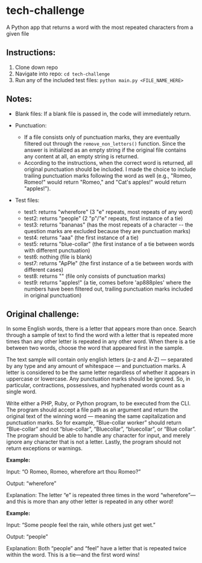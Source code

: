 # tech-challenge
A Python app that returns a word with the most repeated characters from a given file

## Instructions:
1. Clone down repo
2. Navigate into repo:
``cd tech-challenge``
3. Run any of the included test files:
``python main.py <FILE_NAME_HERE>``

## Notes:
- Blank files: If a blank file is passed in, the code will immediately return.
- Punctuation:
  - If a file consists only of punctuation marks, they are eventually filtered out through the ``remove_non_letters()`` function. Since the answer is initialized as an empty string if the original file contains any content at all, an empty string is returned.
  - According to the instructions, when the correct word is returned, all original punctuation should be included. I made the choice to include trailing punctuation marks following the word as well (e.g., "Romeo, Romeo!" would return "Romeo," and "Cat's apples!" would return "apples!").

- Test files:
  - test1: returns "wherefore" (3 "e" repeats, most repeats of any word)
  - test2: returns "people" (2 "p"/"e" repeats, first instance of a tie)
  - test3: returns "bananas" (has the most repeats of a character -- the question marks are excluded because they are punctuation marks)
  - test4: returns "aaa" (the first instance of a tie)
  - test5: returns "blue-collar" (the first instance of a tie between words with different punctuation)
  - test6: nothing (file is blank)
  - test7: returns "ApPle" (the first instance of a tie between words with different cases)
  - test8: returns "" (file only consists of punctuation marks)
  - test9: returns "apples!" (a tie, comes before 'ap888ples' where the numbers have been filtered out, trailing punctuation marks included in original punctuation)

## Original challenge:
In some English words, there is a letter that appears more than once. Search through a
sample of text to find the word with a letter that is repeated more times than any other
letter is repeated in any other word. When there is a tie between two words, choose the
word that appeared first in the sample.

The text sample will contain only english letters (a-z and A-Z) — separated by any type
and any amount of whitespace — and punctuation marks. A letter is considered to be
the same letter regardless of whether it appears in uppercase or lowercase. Any
punctuation marks should be ignored. So, in particular, contractions, possessives, and
hyphenated words count as a single word.

Write either a PHP, Ruby, or Python program, to be executed from the CLI. The
program should accept a file path as an argument and return the original text of the
winning word — meaning the same capitalization and punctuation marks. So for
example, “Blue-collar worker” should return “Blue-collar” and not “blue-collar”,
“Bluecollar”, “bluecollar”, or “Blue collar”. The program should be able to handle any
character for input, and merely ignore any character that is not a letter. Lastly, the
program should not return exceptions or warnings.


**Example:**

Input: “O Romeo, Romeo, wherefore art thou Romeo?”

Output: “wherefore”

Explanation: The letter “e” is repeated three times in the word “wherefore”—and this is
more than any other letter is repeated in any other word!


**Example:**

Input: “Some people feel the rain, while others just get wet.”

Output: “people”

Explanation: Both “people” and “feel” have a letter that is repeated twice within the
word. This is a tie—and the first word wins!
